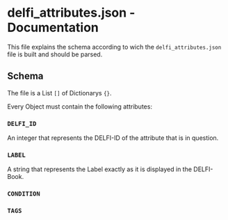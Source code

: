 # delfi_attributes.json - Documentation

This file explains the schema according to wich the `delfi_attributes.json` file is built and should be parsed.

## Schema

The file is a List `[]` of Dictionarys `{}`. 

Every Object must contain the following attributes:

### `DELFI_ID`

An integer that represents the DELFI-ID of the attribute that is in question. 


### `LABEL`

A string that represents the Label exactly as it is displayed in the DELFI-Book.

### `CONDITION`



### `TAGS`



